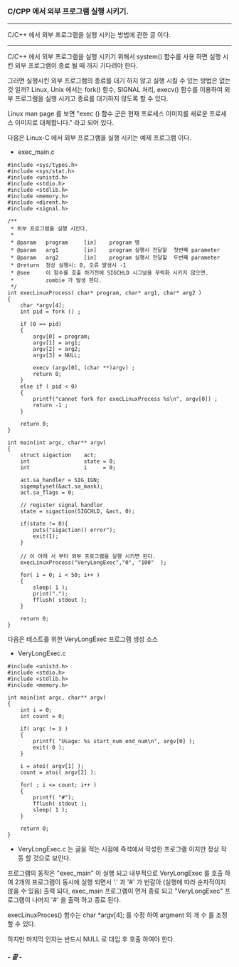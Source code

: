 ### C/CPP 에서 외부 프로그램 실행 시키기.

---

C/C++ 에서 외부 프로그램을 실행 시키는 방법에 관한 글 이다.

---

C/C++ 에서 외부 프로그램을 실행 시키기 위해서 system() 함수를 사용 하면 실행 시킨 외부 프로그램이 종료 될 때 까지 기다려야 한다.

그러면 실행시킨 외부 프로그램의 종료를 대기 하지 않고 실행 시킬 수 있는 방법은 없는것 일까?
Linux, Unix 에서는 fork() 함수, SIGNAL 처리,  execv()  함수를 이용하여 외부 프로그램을 실행 시키고 종료를 대기하지 않도록 할 수 있다.

Linux man page 를 보면 "exec () 함수 군은 현재 프로세스 이미지를 새로운 프로세스 이미지로 대체합니다." 라고 되어 있다.



다음은 Linux-C 에서 외부 프로그램을 실행 시키는 예제 프로그램 이다.

* exec_main.c 

```
#include <sys/types.h>
#include <sys/stat.h>
#include <unistd.h>
#include <stdio.h>
#include <stdlib.h>
#include <memory.h>
#include <dirent.h>
#include <signal.h>

/**
 * 외부 프로그램을 실행 시킨다. 
 *
 * @param   program     [in]    program 명
 * @param   arg1        [in]    program 실행시 전달할  첫번째 parameter
 * @param   arg2        [in]    program 실행시 전달할  두번째 parameter 
 * @return  정상 실행시: 0, 오류 발생시 -1
 * @see     이 함수를 호출 하기전에 SIGCHLD 시그널을 무력화 시키지 않으면.
 *          zombie 가 발생 한다.
 */
int execLinuxProcess( char* program, char* arg1, char* arg2 )
{
    char *argv[4];
    int pid = fork () ;

    if (0 == pid)
    {
        argv[0] = program;
        argv[1] = arg1;
        argv[2] = arg2;
        argv[3] = NULL;

        execv (argv[0], (char **)argv) ;
        return 0;
    }
    else if ( pid < 0)
    {
        printf("cannot fork for execLinuxProcess %s\n", argv[0]) ;
        return -1 ;
    }

    return 0;
}

int main(int argc, char** argv)
{
    struct sigaction    act;
    int                 state = 0;
    int                 i     = 0;
    
    act.sa_handler = SIG_IGN;
    sigemptyset(&act.sa_mask);
    act.sa_flags = 0;

    // register signal handler
    state = sigaction(SIGCHLD, &act, 0);

    if(state != 0){
        puts("sigaction() error");
        exit(1);
    }

    // 이 아래 서 부터 외부 프로그램을 실행 시키면 된다.
    execLinuxProcess("VeryLongExec","0", "100"  );
    
    for( i = 0; i < 50; i++ )
    {
        sleep( 1 );
        print(".");
        fflush( stdout );
    }
    
    return 0;
}
```



다음은 테스트를 위한 VeryLongExec 프로그램 생성 소스 

* VeryLongExec.c

```
#include <unistd.h>
#include <stdio.h>
#include <stdlib.h>
#include <memory.h>

int main(int argc, char** argv)
{
    int i = 0;
    int count = 0;
    
    if( argc != 3 )
    {
        printf( "Usage: %s start_num end_num\n", argv[0] );
        exit( 0 );
    }
    
    i = atoi( argv[1] );
    count = atoi( argv[2] );
    
    for( ; i <= count; i++ )
    {
        printf( "#");
        fflush( stdout );
        sleep( 1 );
    }
    
    return 0;
}
```

* VeryLongExec.c 는 글을 적는 시점에 즉석에서 작성한 프로그램 이지만 정상 작동 할 것으로 보인다.


프로그램의 동작은 "exec_main" 이 실행 되고 내부적으로 VeryLongExec 를 호출 하여 2개의 프로그램이 동시에 실행 되면서 '.' 과 '#' 가 번갈아 (실행에 따라 순차적이지 않을 수 있음)  출력 되다, exec_main 프로그램이 먼저 종료 되고  "VeryLongExec" 프로그램이 나머지 '#' 을 출력 하고 종료 된다.


execLinuxProces() 함수는 char *argv[4]; 를 수정 하여 argment 의 개 수 를 조정 할 수 있다.

하지만 마지막 인자는 반드시 NULL 로 대입 후 호출 하여야  한다.


##### - 끝 -

